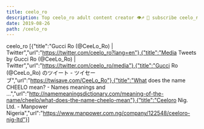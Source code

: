 ```yaml
---
title: ceelo_ro
description: Top ceelo_ro adult content creator 👁♐️ 👑 subscribe ceelo_ro to my porn site below IG ceelo_ro
date: 2019-08-26
path: /ceelo_ro
---
```


ceelo_ro
[{"title":"Gucci Ro (@CeeLo_Ro) | Twitter","url":"https://twitter.com/ceelo_ro?lang=en"},{"title":"Media Tweets by Gucci Ro (@CeeLo_Ro) | Twitter","url":"https://twitter.com/ceelo_ro/media"},{"title":"Gucci Ro (@CeeLo_Ro) のツイート - ツイセーブ","url":"https://twisave.com/CeeLo_Ro"},{"title":"What does the name CHEELO mean? - Names meanings and ...","url":"http://namemeaningsdictionary.com/meaning-of-the-name/cheelo/what-does-the-name-cheelo-mean"},{"title":"Ceeloro Nig. Ltd. - Manpower Nigeria","url":"https://www.manpower.com.ng/company/122548/ceeloro-nig-ltd"}]

